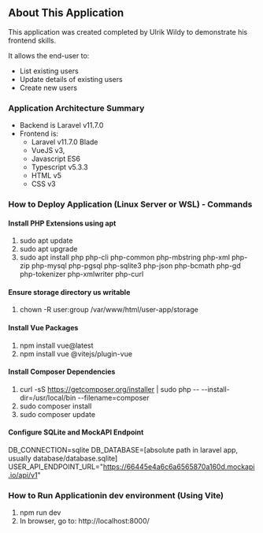 ## About This Application

This application was created completed by Ulrik Wildy to demonstrate his frontend skills.  

It allows the end-user to:
   - List existing users
   - Update details of existing users
   - Create new users

### Application Architecture Summary
- Backend is Laravel v11.7.0
- Frontend is:
   - Laravel v11.7.0 Blade
   - VueJS v3,
   - Javascript ES6
   - Typescript v5.3.3
   - HTML v5
   - CSS v3
 

### How to Deploy Application (Linux Server or WSL) - Commands

#### Install PHP Extensions using apt
  1) sudo apt update
  2) sudo apt upgrade
  3) sudo apt install php php-cli php-common php-mbstring php-xml php-zip php-mysql php-pgsql php-sqlite3 php-json php-bcmath php-gd php-tokenizer php-xmlwriter php-curl
  
#### Ensure storage directory us writable 
  1) chown -R user:group /var/www/html/user-app/storage

#### Install Vue Packages
  1) npm install vue@latest
  2) npm install vue @vitejs/plugin-vue

#### Install Composer Dependencies
  1) curl -sS https://getcomposer.org/installer | sudo php -- --install-dir=/usr/local/bin --filename=composer
  2) sudo composer install
  3) sudo composer update

#### Configure SQLite and MockAPI Endpoint
  DB_CONNECTION=sqlite
  DB_DATABASE=[absolute path in laravel app, usually database/database.sqlite] 
  USER_API_ENDPOINT_URL="https://66445e4a6c6a6565870a160d.mockapi.io/api/v1"  

### How to Run Applicationin dev environment (Using Vite)
   1) npm run dev
   2) In browser, go to: http://localhost:8000/
